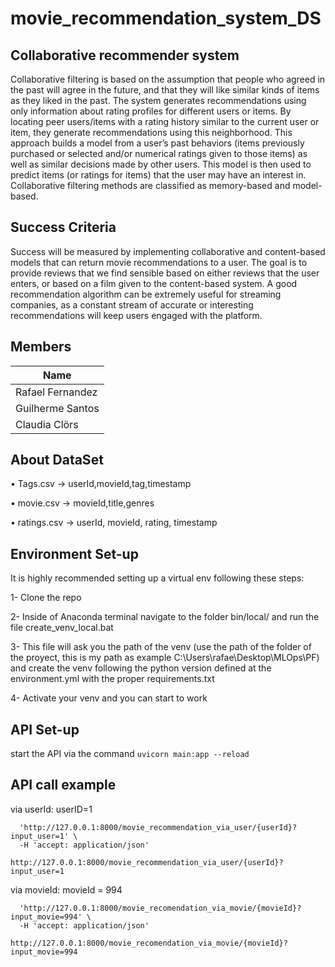 # movie_recommendation_system_DS

Collaborative recommender system
--------------------------------
Collaborative filtering is based on the assumption that people who agreed in the past will agree in the future, and that they will like similar kinds of items as they liked in the past. The system generates recommendations using only information about rating profiles for different users or items. By locating peer users/items with a rating history similar to the current user or item, they generate recommendations using this neighborhood. This approach builds a model from a user’s past behaviors (items previously purchased or selected and/or numerical ratings given to those items) as well as similar decisions made by other users. This model is then used to predict items (or ratings for items) that the user may have an interest in. Collaborative filtering methods are classified as memory-based and model-based.

Success Criteria
--------------------------------
Success will be measured by implementing collaborative and content-based models that can return movie recommendations to a user. The goal is to provide reviews that we find sensible based on either reviews that the user enters, or based on a film given to the content-based system. A good recommendation algorithm can be extremely useful for streaming companies, as a constant stream of accurate or interesting recommendations will keep users engaged with the platform.

Members
--------------------------------
|         Name             
|--------------------------
|Rafael Fernandez        
|Guilherme Santos       
|Claudia Clörs          

About DataSet
------------

•	Tags.csv ->
userId,movieId,tag,timestamp

•	movie.csv ->
movieId,title,genres

•	ratings.csv ->
userId, movieId, rating, timestamp

Environment Set-up
-------------------

It is highly recommended setting up a virtual env following these steps:

1- Clone the repo

2- Inside of Anaconda terminal navigate to the folder bin/local/ and  run the file create_venv_local.bat

3- This file will ask you the path of the venv (use the path of the folder of the proyect, this is my path as example C:\Users\rafae\Desktop\MLOps\PF) and create the venv following the python version defined at the environment.yml with the proper requirements.txt

4- Activate your venv and you can start to work


API Set-up
-------------------
start the API via the command
```uvicorn main:app --reload```

API call example
-------------------
via userId:
userID=1

```curl -X 'GET' \
  'http://127.0.0.1:8000/movie_recommendation_via_user/{userId}?input_user=1' \
  -H 'accept: application/json'
  ```

```http://127.0.0.1:8000/movie_recommendation_via_user/{userId}?input_user=1```

via movieId:
movieId = 994

```curl -X 'GET' \
  'http://127.0.0.1:8000/movie_recomendation_via_movie/{movieId}?input_movie=994' \
  -H 'accept: application/json'
```
```http://127.0.0.1:8000/movie_recomendation_via_movie/{movieId}?input_movie=994```
